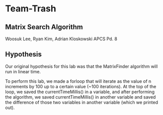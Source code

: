 # Team-Trash
## Matrix Search Algorithm
Woosuk Lee, Ryan Kim, Adrian Kloskowski
APCS Pd. 8

## Hypothesis
Our original hypothesis for this lab was that the MatrixFinder algorithm will run in linear time.

To perform this lab, we made a forloop that will iterate as the value of n increments by 100 up to a certain value (~100 iterations). At the top of the loop, we saved the currentTimeMillis() in a variable, and after performing the algorithm, we saved currentTimeMillis() in another variable and saved the difference of those two variables in another variable (which we printed out).

